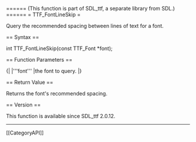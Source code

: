 ====== (This function is part of SDL_ttf, a separate library from SDL.) ======
= TTF_FontLineSkip =

Query the recommended spacing between lines of text for a font.

== Syntax ==

<syntaxhighlight lang='c'>
int TTF_FontLineSkip(const TTF_Font *font);
</syntaxhighlight>

== Function Parameters ==

{|
|'''font'''
|the font to query.
|}

== Return Value ==

Returns the font's recommended spacing.

== Version ==

This function is available since SDL_ttf 2.0.12.

----
[[CategoryAPI]]


